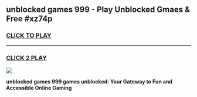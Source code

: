 
## unblocked games 999 - Play Unblocked Gmaes & Free #xz74p
<h3>
<a href="https://premium.freeplayer.one?title=unblocked_games_999&ref=03M">CLICK TO PLAY</a></h3>
<hr>

<h3>
<a href="https://premium.freeplayer.one?title=unblocked_games_999&ref=03M">CLICK 2 PLAY</a>
  
</h3>

<a href="https://premium.freeplayer.one?title=unblocked_games_999&ref=03M"><img src="https://clearcache.store/games.png"></a>


**unblocked games 999 games unblocked: Your Gateway to Fun and Accessible Online Gaming**

